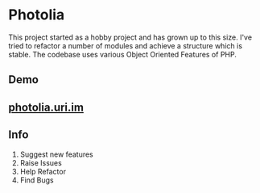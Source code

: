 # Photolia
This project started as a hobby project and has grown up to this size. I've tried to refactor a number of modules and achieve a structure which is stable. The codebase uses various Object Oriented Features of PHP.

## Demo
## [photolia.uri.im](http://photolia.uri.im)

## Info
1. Suggest new features
2. Raise Issues
3. Help Refactor
4. Find Bugs
